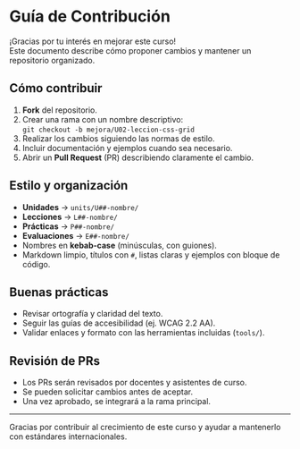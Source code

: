 # Guía de Contribución

¡Gracias por tu interés en mejorar este curso!  
Este documento describe cómo proponer cambios y mantener un repositorio organizado.

## Cómo contribuir
1. **Fork** del repositorio.
2. Crear una rama con un nombre descriptivo:  
   `git checkout -b mejora/U02-leccion-css-grid`
3. Realizar los cambios siguiendo las normas de estilo.
4. Incluir documentación y ejemplos cuando sea necesario.
5. Abrir un **Pull Request** (PR) describiendo claramente el cambio.

## Estilo y organización
- **Unidades** → `units/U##-nombre/`  
- **Lecciones** → `L##-nombre/`  
- **Prácticas** → `P##-nombre/`  
- **Evaluaciones** → `E##-nombre/`  
- Nombres en **kebab-case** (minúsculas, con guiones).
- Markdown limpio, títulos con `#`, listas claras y ejemplos con bloque de código.

## Buenas prácticas
- Revisar ortografía y claridad del texto.
- Seguir las guías de accesibilidad (ej. WCAG 2.2 AA).
- Validar enlaces y formato con las herramientas incluidas (`tools/`).

## Revisión de PRs
- Los PRs serán revisados por docentes y asistentes de curso.
- Se pueden solicitar cambios antes de aceptar.
- Una vez aprobado, se integrará a la rama principal.

---

Gracias por contribuir al crecimiento de este curso y ayudar a mantenerlo con estándares internacionales.
